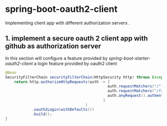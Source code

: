 # spring-boot-oauth2-client
Implementing client app with different authorization servers .

## 1. implement a secure oauth 2 client app with github as authorization server
In this section will configure a feature provided by *spring-boot-starter-oauth2-client* a login feature provided by oauth2 client
``` java
@Bean
SecurityFilterChain securityFilterChain(HttpSecurity http) throws Exception {
	return http.authorizeHttpRequests(auth -> {
                                              auth.requestMatchers("/").permitAll();
		                                      auth.requestMatchers("/favicon.ico").permitAll();
			                                  auth.anyRequest().authenticated();
		                                    }
                                    )
			.oauth2Login(withDefaults())
			.build();
}
```


